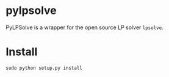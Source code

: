 # pylpsolve
PyLPSolve is a wrapper for the open source LP solver `lpsolve`.

# Install
```
sudo python setup.py install
```
